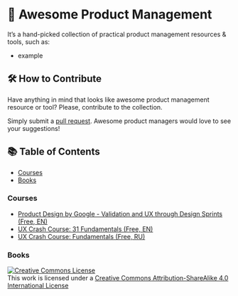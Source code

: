 # 💎 Awesome Product Management
It’s a hand-picked collection of practical product management resources & tools, such as: 
* example

## 🛠 How to Contribute
Have anything in mind that looks like awesome product management resource or tool? Please, contribute to the collection.

Simply submit a [pull request](https://github.com/AI-Sheva/awesome-product-management/pulls). Awesome product managers would love to see your suggestions!

## 📚 Table of Contents
* [Courses](https://github.com/AI-Sheva/awesome-product-management/blob/master/README.md#-courses)
* [Books](https://github.com/AI-Sheva/awesome-product-management/blob/master/README.md#-books)

### Courses
* [Product Design by Google - Validation and UX through Design Sprints (Free, EN)](https://www.udacity.com/course/product-design--ud509)
* [UX Crash Course: 31 Fundamentals (Free, EN)](http://thehipperelement.com/post/75476711614/ux-crash-course-31-fundamentals)
* [UX Crash Course: Fundamentals (Free, RU)](https://medium.com/ux-crash-course)

### Books

<a rel="license" href="http://creativecommons.org/licenses/by-sa/4.0/"><img alt="Creative Commons License" style="border-width:0" src="https://i.creativecommons.org/l/by-sa/4.0/88x31.png" /></a><br />This work is licensed under a <a rel="license" href="http://creativecommons.org/licenses/by-sa/4.0/">Creative Commons Attribution-ShareAlike 4.0 International License</a>
